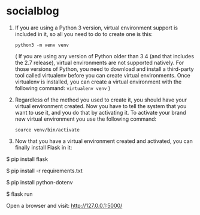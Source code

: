 # socialblog

1. If you are using a Python 3 version, virtual environment support is included in it, so all you need to do to create one is this:

    `python3 -m venv venv`


    ( If you are using any version of Python older than 3.4 (and that includes the 2.7 release), virtual environments are not supported natively. For those versions of Python, you need to download and install a third-party tool called virtualenv before you can create virtual environments. Once virtualenv is installed, you can create a virtual environment with the following command:  `virtualenv venv` )

2. Regardless of the method you used to create it, you should have your virtual environment created. Now you have to tell the system that you want to use it, and you do that by activating it. To activate your brand new virtual environment you use the following command:

    `source venv/bin/activate`

3. Now that you have a virtual environment created and activated, you can finally install Flask in it:

$ pip install flask

$ pip install -r requirements.txt

$ pip install python-dotenv

$ flask run

Open a browser and visit: http://127.0.0.1:5000/
